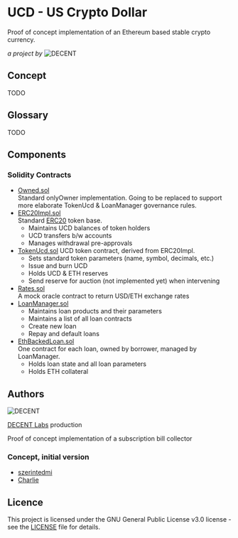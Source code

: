 # UCD - US Crypto Dollar
Proof of concept implementation of an Ethereum based stable crypto currency.

_a project by_ ![DECENT](http://www.decent.org/images/logo-voronoi_120x33.png)

## Concept
TODO

## Glossary
TODO

## Components
### Solidity Contracts
* [Owned.sol](./contracts/Owned.sol)  
  Standard onlyOwner implementation. Going to be replaced to support more elaborate TokenUcd & LoanManager governance rules.
* [ERC20Impl.sol](./contracts/ERC20Impl.sol)  
  Standard [ERC20](https://theethereum.wiki/w/index.php/ERC20_Token_Standard) token base.
  * Maintains UCD balances of token holders
  * UCD transfers b/w accounts
  * Manages withdrawal pre-approvals
* [TokenUcd.sol](./contracts/TokenUcd.sol)
  UCD token contract, derived from ERC20Impl.
  * Sets standard token parameters (name, symbol, decimals, etc.)
  * Issue and burn UCD
  * Holds UCD & ETH reserves
  * Send reserve for auction (not implemented yet) when intervening
* [Rates.sol](./contracts/Rates.sol)  
  A mock oracle contract to return USD/ETH exchange rates
* [LoanManager.sol](./contracts/LoanManager.sol)  
  * Maintains loan products and their parameters
  * Maintains a list of all loan contracts
  * Create new loan
  * Repay and default loans
* [EthBackedLoan.sol](./contracts/EthBackedLoan.sol)  
  One contract for each loan, owned by borrower, managed by LoanManager.
  * Holds loan state and all loan parameters
  * Holds ETH collateral

## Authors
![DECENT](http://www.decent.org/images/logo-voronoi_120x33.png)

[DECENT Labs](http://www.decent.org) production

Proof of concept implementation of a subscription bill collector

### Concept, initial version
* [szerintedmi](https://github.com/szerintedmi)
* [Charlie](https://github.com/krosza)

## Licence
This project is licensed under the GNU General Public License v3.0 license - see the [LICENSE](LICENSE) file for details.
